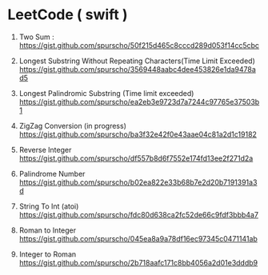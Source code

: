 # LeetCode ( swift )

1. Two Sum :
https://gist.github.com/spurscho/50f215d465c8cccd289d053f14cc5cbc

3. Longest Substring Without Repeating Characters(Time Limit Exceeded) 
https://gist.github.com/spurscho/3569448aabc4dee453826e1da9478ad5

5. Longest Palindromic Substring (Time limit exceeded)
https://gist.github.com/spurscho/ea2eb3e9723d7a7244c97765e37503b1

6. ZigZag Conversion (in progress) 
https://gist.github.com/spurscho/ba3f32e42f0e43aae04c81a2d1c19182

7. Reverse Integer
https://gist.github.com/spurscho/df557b8d6f7552e174fd13ee2f271d2a

8. Palindrome Number
https://gist.github.com/spurscho/b02ea822e33b68b7e2d20b7191391a3d

9. String To Int (atoi)
https://gist.github.com/spurscho/fdc80d638ca2fc52de66c9fdf3bbb4a7

13. Roman to Integer
https://gist.github.com/spurscho/045ea8a9a78df16ec97345c0471141ab

12. Integer to Roman
https://gist.github.com/spurscho/2b718aafc171c8bb4056a2d01e3dddb9
